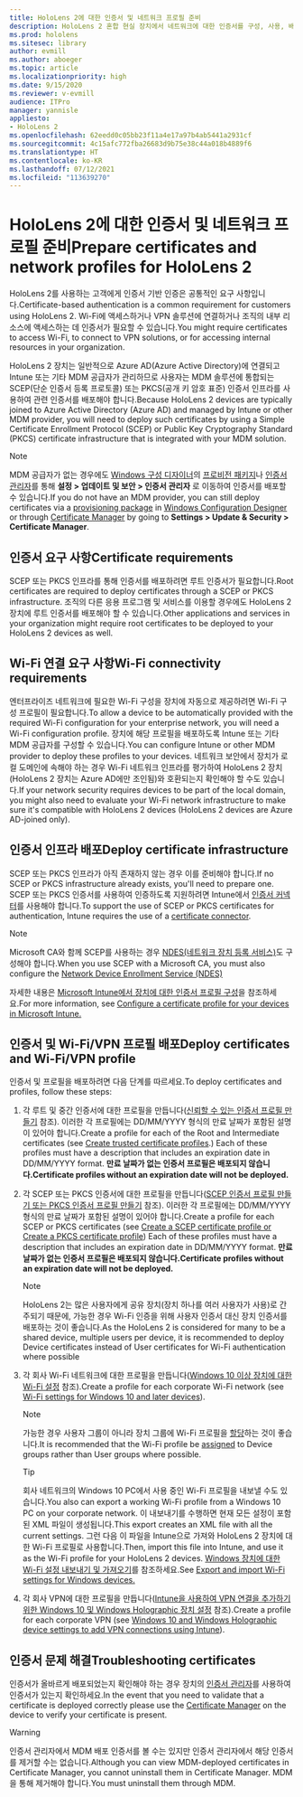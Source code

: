```yaml
---
title: HoloLens 2에 대한 인증서 및 네트워크 프로필 준비
description: HoloLens 2 혼합 현실 장치에서 네트워크에 대한 인증서를 구성, 사용, 배포하고, 문제를 해결하는 방법을 알아보세요.
ms.prod: hololens
ms.sitesec: library
author: evmill
ms.author: aboeger
ms.topic: article
ms.localizationpriority: high
ms.date: 9/15/2020
ms.reviewer: v-evmill
audience: ITPro
manager: yannisle
appliesto:
- HoloLens 2
ms.openlocfilehash: 62eedd0c05bb23f11a4e17a97b4ab5441a2931cf
ms.sourcegitcommit: 4c15afc772fba26683d9b75e38c44a018b4889f6
ms.translationtype: HT
ms.contentlocale: ko-KR
ms.lasthandoff: 07/12/2021
ms.locfileid: "113639270"
---
```

# <a name="prepare-certificates-and-network-profiles-for-hololens-2"></a><span data-ttu-id="eb109-103">HoloLens 2에 대한 인증서 및 네트워크 프로필 준비</span><span class="sxs-lookup"><span data-stu-id="eb109-103">Prepare certificates and network profiles for HoloLens 2</span></span>

<span data-ttu-id="eb109-104">HoloLens 2를 사용하는 고객에게 인증서 기반 인증은 공통적인 요구 사항입니다.</span><span class="sxs-lookup"><span data-stu-id="eb109-104">Certificate-based authentication is a common requirement for customers using HoloLens 2.</span></span> <span data-ttu-id="eb109-105">Wi-Fi에 액세스하거나 VPN 솔루션에 연결하거나 조직의 내부 리소스에 액세스하는 데 인증서가 필요할 수 있습니다.</span><span class="sxs-lookup"><span data-stu-id="eb109-105">You might require certificates to access Wi-Fi, to connect to VPN solutions, or for accessing internal resources in your organization.</span></span>

<span data-ttu-id="eb109-106">HoloLens 2 장치는 일반적으로 Azure AD(Azure Active Directory)에 연결되고 Intune 또는 기타 MDM 공급자가 관리하므로 사용자는 MDM 솔루션에 통합되는 SCEP(단순 인증서 등록 프로토콜) 또는 PKCS(공개 키 암호 표준) 인증서 인프라를 사용하여 관련 인증서를 배포해야 합니다.</span><span class="sxs-lookup"><span data-stu-id="eb109-106">Because HoloLens 2 devices are typically joined to Azure Active Directory (Azure AD) and managed by Intune or other MDM provider, you will need to deploy such certificates by using a Simple Certificate Enrollment Protocol (SCEP) or Public Key Cryptography Standard (PKCS) certificate infrastructure that is integrated with your MDM solution.</span></span> 

>[!NOTE]
> <span data-ttu-id="eb109-107">MDM 공급자가 없는 경우에도 [Windows 구성 디자이너](https://www.microsoft.com/p/windows-configuration-designer/9nblggh4tx22?rtc=1&activetab=pivot:regionofsystemrequirementstab)의 [프로비전 패키지](hololens-provisioning.md#steps-for-creating-provisioning-packages)나 [인증서 관리자](certificate-manager.md)를 통해 **설정 > 업데이트 및 보안 > 인증서 관리자** 로 이동하여 인증서를 배포할 수 있습니다.</span><span class="sxs-lookup"><span data-stu-id="eb109-107">If you do not have an MDM provider, you can still deploy certificates via a [provisioning package](hololens-provisioning.md#steps-for-creating-provisioning-packages) in [Windows Configuration Designer](https://www.microsoft.com/p/windows-configuration-designer/9nblggh4tx22?rtc=1&activetab=pivot:regionofsystemrequirementstab) or through [Certificate Manager](certificate-manager.md) by going to **Settings > Update & Security > Certificate Manager**.</span></span>

## <a name="certificate-requirements"></a><span data-ttu-id="eb109-108">인증서 요구 사항</span><span class="sxs-lookup"><span data-stu-id="eb109-108">Certificate requirements</span></span>
<span data-ttu-id="eb109-109">SCEP 또는 PKCS 인프라를 통해 인증서를 배포하려면 루트 인증서가 필요합니다.</span><span class="sxs-lookup"><span data-stu-id="eb109-109">Root certificates are required to deploy certificates through a SCEP or PKCS infrastructure.</span></span> <span data-ttu-id="eb109-110">조직의 다른 응용 프로그램 및 서비스를 이용할 경우에도 HoloLens 2 장치에 루트 인증서를 배포해야 할 수 있습니다.</span><span class="sxs-lookup"><span data-stu-id="eb109-110">Other applications and services in your organization might require root certificates to be deployed to your HoloLens 2 devices as well.</span></span> 

## <a name="wi-fi-connectivity-requirements"></a><span data-ttu-id="eb109-111">Wi-Fi 연결 요구 사항</span><span class="sxs-lookup"><span data-stu-id="eb109-111">Wi-Fi connectivity requirements</span></span>
<span data-ttu-id="eb109-112">엔터프라이즈 네트워크에 필요한 Wi-Fi 구성을 장치에 자동으로 제공하려면 Wi-Fi 구성 프로필이 필요합니다.</span><span class="sxs-lookup"><span data-stu-id="eb109-112">To allow a device to be automatically provided with the required Wi-Fi configuration for your enterprise network, you will need a Wi-Fi configuration profile.</span></span> <span data-ttu-id="eb109-113">장치에 해당 프로필을 배포하도록 Intune 또는 기타 MDM 공급자를 구성할 수 있습니다.</span><span class="sxs-lookup"><span data-stu-id="eb109-113">You can configure Intune or other MDM provider to deploy these profiles to your devices.</span></span> <span data-ttu-id="eb109-114">네트워크 보안에서 장치가 로컬 도메인에 속해야 하는 경우 Wi-Fi 네트워크 인프라를 평가하여 HoloLens 2 장치(HoloLens 2 장치는 Azure AD에만 조인됨)와 호환되는지 확인해야 할 수도 있습니다.</span><span class="sxs-lookup"><span data-stu-id="eb109-114">If your network security requires devices to be part of the local domain, you might also need to evaluate your Wi-Fi network infrastructure to make sure it's compatible with HoloLens 2 devices (HoloLens 2 devices are Azure AD-joined only).</span></span>

## <a name="deploy-certificate-infrastructure"></a><span data-ttu-id="eb109-115">인증서 인프라 배포</span><span class="sxs-lookup"><span data-stu-id="eb109-115">Deploy certificate infrastructure</span></span>
<span data-ttu-id="eb109-116">SCEP 또는 PKCS 인프라가 아직 존재하지 않는 경우 이를 준비해야 합니다.</span><span class="sxs-lookup"><span data-stu-id="eb109-116">If no SCEP or PKCS infrastructure already exists, you'll need to prepare one.</span></span> <span data-ttu-id="eb109-117">SCEP 또는 PKCS 인증서를 사용하여 인증하도록 지원하려면 Intune에서 [인증서 커넥터](/mem/intune/protect/certificate-connectors)를 사용해야 합니다.</span><span class="sxs-lookup"><span data-stu-id="eb109-117">To support the use of SCEP or PKCS certificates for authentication, Intune requires the use of a [certificate connector](/mem/intune/protect/certificate-connectors).</span></span>

> [!NOTE]
> <span data-ttu-id="eb109-118">Microsoft CA와 함께 SCEP를 사용하는 경우 [NDES(네트워크 장치 등록 서비스)](/mem/intune/protect/certificates-scep-configure#set-up-ndes)도 구성해야 합니다.</span><span class="sxs-lookup"><span data-stu-id="eb109-118">When you use SCEP with a Microsoft CA, you must also configure the [Network Device Enrollment Service (NDES)](/mem/intune/protect/certificates-scep-configure#set-up-ndes)</span></span>

<span data-ttu-id="eb109-119">자세한 내용은 [Microsoft Intune에서 장치에 대한 인증서 프로필 구성](/intune/certificates-configure)을 참조하세요.</span><span class="sxs-lookup"><span data-stu-id="eb109-119">For more information, see [Configure a certificate profile for your devices in Microsoft Intune.](/intune/certificates-configure)</span></span>

## <a name="deploy-certificates-and-wi-fivpn-profile"></a><span data-ttu-id="eb109-120">인증서 및 Wi-Fi/VPN 프로필 배포</span><span class="sxs-lookup"><span data-stu-id="eb109-120">Deploy certificates and Wi-Fi/VPN profile</span></span>
<span data-ttu-id="eb109-121">인증서 및 프로필을 배포하려면 다음 단계를 따르세요.</span><span class="sxs-lookup"><span data-stu-id="eb109-121">To deploy certificates and profiles, follow these steps:</span></span>
1.  <span data-ttu-id="eb109-122">각 루트 및 중간 인증서에 대한 프로필을 만듭니다([신뢰할 수 있는 인증서 프로필 만들기](/intune/protect/certificates-configure#create-trusted-certificate-profiles) 참조). 이러한 각 프로필에는 DD/MM/YYYY 형식의 만료 날짜가 포함된 설명이 있어야 합니다.</span><span class="sxs-lookup"><span data-stu-id="eb109-122">Create a profile for each of the Root and Intermediate certificates (see [Create trusted certificate profiles](/intune/protect/certificates-configure#create-trusted-certificate-profiles).) Each of these profiles must have a description that includes an expiration date in DD/MM/YYYY format.</span></span> <span data-ttu-id="eb109-123">**만료 날짜가 없는 인증서 프로필은 배포되지 않습니다.**</span><span class="sxs-lookup"><span data-stu-id="eb109-123">**Certificate profiles without an expiration date will not be deployed.**</span></span>
1.  <span data-ttu-id="eb109-124">각 SCEP 또는 PKCS 인증서에 대한 프로필을 만듭니다([SCEP 인증서 프로필 만들기 또는 PKCS 인증서 프로필 만들기](/intune/protect/certficates-pfx-configure#create-a-pkcs-certificate-profile) 참조). 이러한 각 프로필에는 DD/MM/YYYY 형식의 만료 날짜가 포함된 설명이 있어야 합니다.</span><span class="sxs-lookup"><span data-stu-id="eb109-124">Create a profile for each SCEP or PKCS certificates (see [Create a SCEP certificate profile or Create a PKCS certificate profile](/intune/protect/certficates-pfx-configure#create-a-pkcs-certificate-profile)) Each of these profiles must have a description that includes an expiration date in DD/MM/YYYY format.</span></span> <span data-ttu-id="eb109-125">**만료 날짜가 없는 인증서 프로필은 배포되지 않습니다.**</span><span class="sxs-lookup"><span data-stu-id="eb109-125">**Certificate profiles without an expiration date will not be deployed.**</span></span>

    > [!NOTE]
    > <span data-ttu-id="eb109-126">HoloLens 2는 많은 사용자에게 공유 장치(장치 하나를 여러 사용자가 사용)로 간주되기 때문에, 가능한 경우 Wi-Fi 인증을 위해 사용자 인증서 대신 장치 인증서를 배포하는 것이 좋습니다.</span><span class="sxs-lookup"><span data-stu-id="eb109-126">As the HoloLens 2 is considered for many to be a shared device, multiple users per device, it is recommended to deploy Device certificates instead of User certificates for Wi-Fi authentication where possible</span></span>

3.  <span data-ttu-id="eb109-127">각 회사 Wi-Fi 네트워크에 대한 프로필을 만듭니다([Windows 10 이상 장치에 대한 Wi-Fi 설정](/intune/wi-fi-settings-windows) 참조).</span><span class="sxs-lookup"><span data-stu-id="eb109-127">Create a profile for each corporate Wi-Fi network (see [Wi-Fi settings for Windows 10 and later devices](/intune/wi-fi-settings-windows)).</span></span> 
    > [!NOTE]
    > <span data-ttu-id="eb109-128">가능한 경우 사용자 그룹이 아니라 장치 그룹에 Wi-Fi 프로필을 [할당](/mem/intune/configuration/device-profile-assign)하는 것이 좋습니다.</span><span class="sxs-lookup"><span data-stu-id="eb109-128">It is recommended that the Wi-Fi profile be [assigned](/mem/intune/configuration/device-profile-assign) to Device groups rather than User groups where possible.</span></span> 

    > [!TIP]
    > <span data-ttu-id="eb109-129">회사 네트워크의 Windows 10 PC에서 사용 중인 Wi-Fi 프로필을 내보낼 수도 있습니다.</span><span class="sxs-lookup"><span data-stu-id="eb109-129">You also can export a working Wi-Fi profile from a Windows 10 PC on your corporate network.</span></span> <span data-ttu-id="eb109-130">이 내보내기를 수행하면 현재 모든 설정이 포함된 XML 파일이 생성됩니다.</span><span class="sxs-lookup"><span data-stu-id="eb109-130">This export creates an XML file with all the current settings.</span></span> <span data-ttu-id="eb109-131">그런 다음 이 파일을 Intune으로 가져와 HoloLens 2 장치에 대한 Wi-Fi 프로필로 사용합니다.</span><span class="sxs-lookup"><span data-stu-id="eb109-131">Then, import this file into Intune, and use it as the Wi-Fi profile for your HoloLens 2 devices.</span></span> <span data-ttu-id="eb109-132">[Windows 장치에 대한 Wi-Fi 설정 내보내기 및 가져오기](/mem/intune/configuration/wi-fi-settings-import-windows-8-1)를 참조하세요.</span><span class="sxs-lookup"><span data-stu-id="eb109-132">See [Export and import Wi-Fi settings for Windows devices.](/mem/intune/configuration/wi-fi-settings-import-windows-8-1)</span></span>

4.  <span data-ttu-id="eb109-133">각 회사 VPN에 대한 프로필을 만듭니다([Intune을 사용하여 VPN 연결을 추가하기 위한 Windows 10 및 Windows Holographic 장치 설정](/intune/vpn-settings-windows-10) 참조).</span><span class="sxs-lookup"><span data-stu-id="eb109-133">Create a profile for each corporate VPN (see [Windows 10 and Windows Holographic device settings to add VPN connections using Intune](/intune/vpn-settings-windows-10)).</span></span>

## <a name="troubleshooting-certificates"></a><span data-ttu-id="eb109-134">인증서 문제 해결</span><span class="sxs-lookup"><span data-stu-id="eb109-134">Troubleshooting certificates</span></span>

<span data-ttu-id="eb109-135">인증서가 올바르게 배포되었는지 확인해야 하는 경우 장치의 [인증서 관리자](certificate-manager.md)를 사용하여 인증서가 있는지 확인하세요.</span><span class="sxs-lookup"><span data-stu-id="eb109-135">In the event that you need to validate that a certificate is deployed correctly please use the [Certificate Manager](certificate-manager.md) on the device to verify your certificate is present.</span></span>  

>[!WARNING]
> <span data-ttu-id="eb109-136">인증서 관리자에서 MDM 배포 인증서를 볼 수는 있지만 인증서 관리자에서 해당 인증서를 제거할 수는 없습니다.</span><span class="sxs-lookup"><span data-stu-id="eb109-136">Although you can view MDM-deployed certificates in Certificate Manager, you cannot uninstall them in Certificate Manager.</span></span> <span data-ttu-id="eb109-137">MDM을 통해 제거해야 합니다.</span><span class="sxs-lookup"><span data-stu-id="eb109-137">You must uninstall them through MDM.</span></span>


